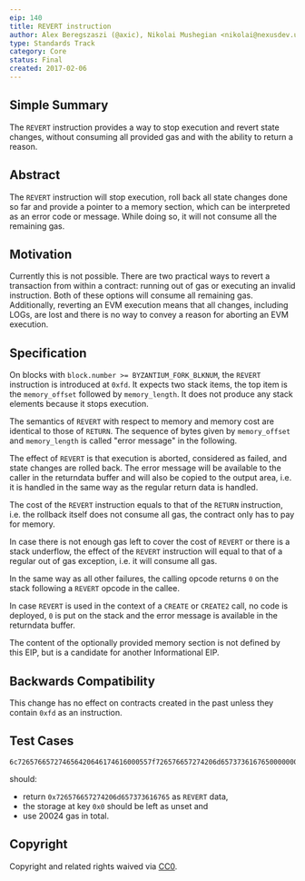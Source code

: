 ```yaml
---
eip: 140
title: REVERT instruction
author: Alex Beregszaszi (@axic), Nikolai Mushegian <nikolai@nexusdev.us>
type: Standards Track
category: Core
status: Final
created: 2017-02-06
---
```


## Simple Summary

The `REVERT` instruction provides a way to stop execution and revert state changes, without consuming all provided gas and with the ability to return a reason.

## Abstract

The `REVERT` instruction will stop execution, roll back all state changes done so far and provide a pointer to a memory section, which can be interpreted as an error code or message. While doing so, it will not consume all the remaining gas.

## Motivation

Currently this is not possible. There are two practical ways to revert a transaction from within a contract: running out of gas or executing an invalid instruction. Both of these options will consume all remaining gas. Additionally, reverting an EVM execution means that all changes, including LOGs, are lost and there is no way to convey a reason for aborting an EVM execution.

## Specification

On blocks with `block.number >= BYZANTIUM_FORK_BLKNUM`, the `REVERT` instruction is introduced at `0xfd`. It expects two stack items, the top item is the `memory_offset` followed by `memory_length`. It does not produce any stack elements because it stops execution.

The semantics of `REVERT` with respect to memory and memory cost are identical to those of `RETURN`. The sequence of bytes given by `memory_offset` and `memory_length` is called "error message" in the following.

The effect of `REVERT` is that execution is aborted, considered as failed, and state changes are rolled back. The error message will be available to the caller in the returndata buffer and will also be copied to the output area, i.e. it is handled in the same way as the regular return data is handled.

The cost of the `REVERT` instruction equals to that of the `RETURN` instruction, i.e. the rollback itself does not consume all gas, the contract only has to pay for memory.

In case there is not enough gas left to cover the cost of `REVERT` or there is a stack underflow, the effect of the `REVERT` instruction will equal to that of a regular out of gas exception, i.e. it will consume all gas.

In the same way as all other failures, the calling opcode returns `0` on the stack following a `REVERT` opcode in the callee.

In case `REVERT` is used in the context of a `CREATE` or `CREATE2` call, no code is deployed, `0` is put on the stack and the error message is available in the returndata buffer.

The content of the optionally provided memory section is not defined by this EIP, but is a candidate for another Informational EIP.

## Backwards Compatibility

This change has no effect on contracts created in the past unless they contain `0xfd` as an instruction.

## Test Cases

```
6c726576657274656420646174616000557f726576657274206d657373616765000000000000000000000000000000000000600052600e6000fd
```

should:
- return `0x726576657274206d657373616765` as `REVERT` data,
- the storage at key `0x0` should be left as unset and
- use 20024 gas in total.

## Copyright

Copyright and related rights waived via [CC0](../CC0.md).
